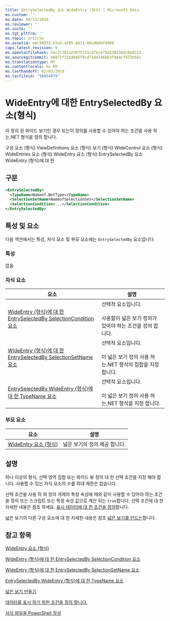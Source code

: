 ```yaml
---
title: EntrySelectedBy 요소 WideEntry (형식) | Microsoft Docs
ms.custom: ''
ms.date: 09/13/2016
ms.reviewer: ''
ms.suite: ''
ms.tgt_pltfrm: ''
ms.topic: article
ms.assetid: e0c98933-b7a5-4205-b811-06c0b0bf8988
caps.latest.revision: 9
ms.openlocfilehash: 54c7c261a23075721cd7bce75e530150dc0e0212
ms.sourcegitcommit: b6871f21bd666f9cd71dd336bb3f844cf472b56c
ms.translationtype: MT
ms.contentlocale: ko-KR
ms.lasthandoff: 02/03/2019
ms.locfileid: "56854979"
---
```

# <a name="entryselectedby-element-for-wideentry-format"></a>WideEntry에 대한 EntrySelectedBy 요소(형식)

이 정의 된 와이드 보기인 경우 또는이 정의를 사용할 수 있어야 하는 조건을 사용 하는.NET 형식을 정의 합니다.

구성 요소 (형식) ViewDefinitions 요소 (형식) 보기 (형식) WideControl 요소 (형식) WideEntries 요소 (형식) WideEntry 요소 (형식) EntrySelectedBy 요소 WideEntry (형식)에 대 한

## <a name="syntax"></a>구문

```xml
<EntrySelectedBy>
  <TypeName>Nameof.NetType</TypeName>
  <SelectionSetName>NameofSelectionSet</SelectionSetName>
  <SelectionCondition>...</SelectionCondition>
</EntrySelectedBy>
```

## <a name="attributes-and-elements"></a>특성 및 요소

다음 섹션에서는 특성, 자식 요소 및 부모 요소에는 `EntrySelectedBy` 요소입니다.

### <a name="attributes"></a>특성

없음

### <a name="child-elements"></a>자식 요소

|요소|설명|
|-------------|-----------------|
|[WideEntry (형식)에 대 한 EntrySelectedBy SelectionCondition 요소](./selectioncondition-element-for-entryselectedby-for-widecontrol-format.md)|선택적 요소입니다.<br /><br /> 사용할이 넓은 보기 정의가 있어야 하는 조건을 정의 합니다.|
|[WideEntry (형식)에 대 한 EntrySelectedBy SelectionSetName 요소](./selectionsetname-element-for-entryselectedby-for-widecontrol-format.md)|선택적 요소입니다.<br /><br /> 이 넓은 보기 정의 사용 하는.NET 형식의 집합을 지정 합니다.|
|[EntrySelectedBy WideEntry (형식)에 대 한 TypeName 요소](./typename-element-for-entryselectedby-for-wideentry-format.md)|선택적 요소입니다.<br /><br /> 이 넓은 보기 정의 사용 하는.NET 형식을 지정 합니다.|

### <a name="parent-elements"></a>부모 요소

|요소|설명|
|-------------|-----------------|
|[WideEntry 요소 (형식)](./wideentry-element-for-widecontrol-format.md)|넓은 보기의 정의 제공 합니다.|

## <a name="remarks"></a>설명

하나 이상의 형식, 선택 영역 집합 또는 와이드 뷰 정의 대 한 선택 조건을 지정 해야 합니다. 사용할 수 있는 자식 요소의 수를 최대 제한은 없습니다.

선택 조건을 사용 하 여 정의 개체의 특정 속성에 때와 같이 사용할 수 있어야 하는 조건을 정의 또는 스크립트 또는 특정 속성 값으로 계산 되는 `true`합니다. 선택 조건에 대 한 자세한 내용은 참조 하세요. [표시 데이터에 대 한 조건을 정의](./defining-conditions-for-displaying-data.md)합니다.

넓은 보기의 다른 구성 요소에 대 한 자세한 내용은 참조 [넓은 보기를 만드는](./creating-a-wide-view.md)합니다.

## <a name="see-also"></a>참고 항목

[WideEntry 요소 (형식)](./wideentry-element-for-widecontrol-format.md)

[WideEntry (형식)에 대 한 EntrySelectedBy SelectionCondition 요소](./selectioncondition-element-for-entryselectedby-for-widecontrol-format.md)

[WideEntry (형식)에 대 한 EntrySelectedBy SelectionSetName 요소](./selectionsetname-element-for-entryselectedby-for-widecontrol-format.md)

[EntrySelectedBy WideEntry (형식)에 대 한 TypeName 요소](./typename-element-for-entryselectedby-for-wideentry-format.md)

[넓은 보기 만들기](./creating-a-wide-view.md)

[데이터를 표시 하기 위한 조건을 정의 합니다.](./defining-conditions-for-displaying-data.md)

[서식 파일을 PowerShell 작성](./writing-a-powershell-formatting-file.md)
